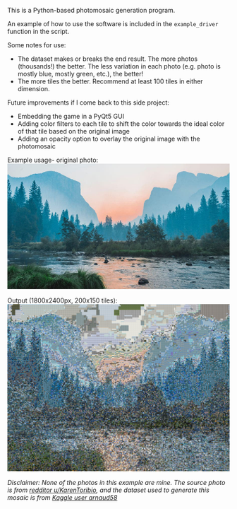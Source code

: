 This is a Python-based photomosaic generation program.

An example of how to use the software is included in the `example_driver` function in the script.

Some notes for use:
* The dataset makes or breaks the end result. The more photos (thousands!) the better. The less variation in each photo (e.g. photo is mostly blue, mostly green, etc.), the better!
* The more tiles the better. Recommend at least 100 tiles in either dimension.

Future improvements if I come back to this side project:
* Embedding the game in a PyQt5 GUI
* Adding color filters to each tile to shift the color towards the ideal color of that tile based on the original image
* Adding an opacity option to overlay the original image with the photomosaic

Example usage- original photo:
![screenshot](landscape.jpeg)

Output (1800x2400px, 200x150 tiles):
![screenshot](landscape_output.jpeg)

*Disclaimer: None of the photos in this example are mine. The source photo is from [redditor u/KarenToribio](https://www.reddit.com/r/wallpaper/comments/o6tiw0/yosemite_valley_1920x1080/), and the dataset used to generate this mosaic is from [Kaggle user arnaud58](https://www.kaggle.com/arnaud58/landscape-pictures)*